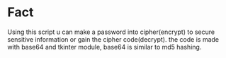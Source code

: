 # Fact
Using this script u can make a password into cipher(encrypt) to secure sensitive information or gain the cipher code(decrypt).
the code is made with base64 and tkinter module, base64 is similar to md5 hashing. 
